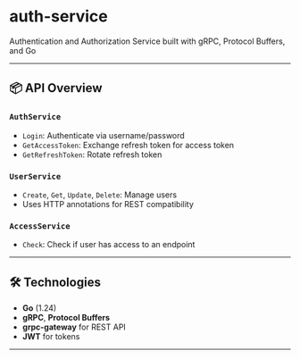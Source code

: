 # auth-service
Authentication and Authorization Service built with gRPC, Protocol Buffers, and Go

---

## 📦 API Overview

### `AuthService`
- `Login`: Authenticate via username/password
- `GetAccessToken`: Exchange refresh token for access token
- `GetRefreshToken`: Rotate refresh token

### `UserService`
- `Create`, `Get`, `Update`, `Delete`: Manage users
- Uses HTTP annotations for REST compatibility

### `AccessService`
- `Check`: Check if user has access to an endpoint

---

## 🛠️ Technologies

- **Go** (1.24)
- **gRPC**, **Protocol Buffers**
- **grpc-gateway** for REST API
- **JWT** for tokens

---

